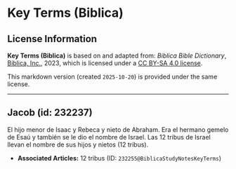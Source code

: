 # Key Terms (Biblica)

## License Information

**Key Terms (Biblica)** is based on and adapted from: _Biblica Bible Dictionary_, [Biblica, Inc.](https://www.biblica.com/), 2023, which is licensed under a [CC BY-SA 4.0 license](https://creativecommons.org/licenses/by-sa/4.0/legalcode.en).

This markdown version (created `2025-10-20`) is provided under the same license.



--------------------------------

## Jacob (id: 232237)

El hijo menor de Isaac y Rebeca y nieto de Abraham. Era el hermano gemelo de Esaú y también se le dio el nombre de Israel. Las 12 tribus de Israel llevan el nombre de sus hijos y nietos (12 tribus).

* **Associated Articles:** 12 tribus (ID: `232255@BiblicaStudyNotesKeyTerms`)

